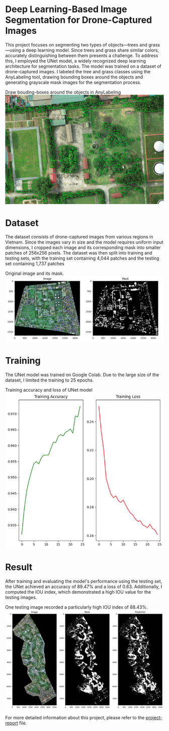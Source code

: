 # Deep Learning-Based Image Segmentation for Drone-Captured Images
This project focuses on segmenting two types of objects—trees and grass—using a deep learning model. Since trees and grass share similar colors, accurately distinguishing between them presents a challenge. To address this, I employed the UNet model, a widely recognized deep learning architecture for segmentation tasks. The model was trained on a dataset of drone-captured images. I labeled the tree and grass classes using the AnyLabeling tool, drawing bounding boxes around the objects and generating grayscale mask images for the segmentation process.

Draw bouding-boxes around the objects in AnyLabeling
![](AnyLabeling_labeling.png)

# Dataset
The dataset consists of drone-captured images from various regions in Vietnam. Since the images vary in size and the model requires uniform input dimensions, I cropped each image and its corresponding mask into smaller patches of 256x256 pixels. The dataset was then split into training and testing sets, with the training set containing 4,044 patches and the testing set containing 1,737 patches

Original image and its mask.
![](org_image_and_mask.jpg)

# Training
The UNet model was trained on Google Colab. Due to the large size of the dataset, I limited the training to 25 epochs.

Training accuracy and loss of UNet model
![](accuracy_loss.jpg)

# Result
After training and evaluating the model's performance using the testing set, the UNet achieved an accuracy of 89.47% and a loss of 0.63. Additionally, I computed the IOU index, which demonstrated a high IOU value for the testing images.

One testing image recorded a particularly high IOU index of 88.43%.
![](infer_image.jpg)

For more detailed information about this project, please refer to the [project-report](project_report.pdf) file.